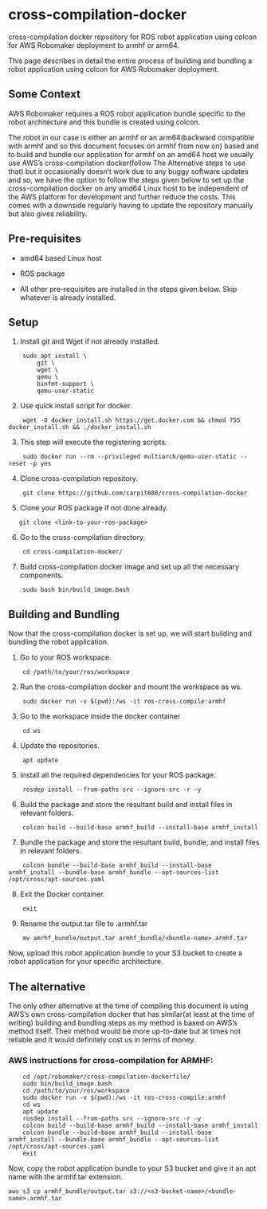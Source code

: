 # cross-compilation-docker
cross-compilation docker repository for ROS robot application using colcon for AWS Robomaker deployment to armhf or arm64.

This page describes in detail the entire process of building and bundling a robot application using colcon for AWS Robomaker deployment.

## Some Context

AWS Robomaker requires a ROS robot application bundle specific to the robot architecture and this bundle is created using colcon. 

The robot in our case is either an armhf or an arm64(backward compatible with armhf and so this document focuses on armhf from now on) based and to build and bundle our application for armhf on an amd64 host we usually use AWS’s cross-compilation docker(follow The Alternative steps to use that) but it occasionally doesn’t work due to any buggy software updates and so, we have the option to follow the steps given below to set up the cross-compilation docker on any amd64 Linux host to be independent of the AWS platform for development and further reduce the costs. This comes with a downside regularly having to update the repository manually but also gives reliability.

## Pre-requisites

* amd64 based Linux host

* ROS package

* All other pre-requisites are installed in the steps given below. Skip whatever is already installed.

## Setup

1. Install git and Wget if not already installed.
```
    sudo apt install \
        git \
        wget \
        qemu \
        binfmt-support \
        qemu-user-static
```
2. Use quick install script for docker.
```
    wget -O docker_install.sh https://get.docker.com && chmod 755 docker_install.sh && ./docker_install.sh
```
3. This step will execute the registering scripts.
```
    sudo docker run --rm --privileged multiarch/qemu-user-static --reset -p yes 
```
4. Clone cross-compilation repository.
```
    git clone https://github.com/carpit680/cross-compilation-docker
```
5. Clone your ROS package if not done already.
```
   git clone <link-to-your-ros-package> 
```
6. Go to the cross-compilation directory.
```
    cd cross-compilation-docker/
```
7. Build cross-compilation docker image and set up all the necessary components.
```
    sudo bash bin/build_image.bash
```
## Building and Bundling

Now that the cross-compilation docker is set up, we will start building and bundling the robot application.

1. Go to your ROS workspace.
```
    cd /path/to/your/ros/workspace
```
2. Run the cross-compilation docker and mount the workspace as ws.
```
    sudo docker run -v $(pwd):/ws -it ros-cross-compile:armhf
```
3. Go to the workspace inside the docker container
```
    cd ws
```
4. Update the repositories.
```
    apt update
```
5. Install all the required dependencies for your ROS package.
```
    rosdep install --from-paths src --ignore-src -r -y
```
6. Build the package and store the resultant build and install files in relevant folders.
```
    colcon build --build-base armhf_build --install-base armhf_install
```
7. Bundle the package and store the resultant build, bundle, and install files in relevant folders.
```
    colcon bundle --build-base armhf_build --install-base armhf_install --bundle-base armhf_bundle --apt-sources-list /opt/cross/apt-sources.yaml
```
8. Exit the Docker container.
```
    exit
```
9. Rename the output.tar file to <bundle-name>.armhf.tar
```
    mv amrhf_bundle/output.tar armhf_bundle/<bundle-name>.armhf.tar
```
Now, upload this robot application bundle to your S3 bucket to create a robot application for your specific architecture.

## The alternative

The only other alternative at the time of compiling this document is using AWS’s own cross-compilation docker that has similar(at least at the time of writing) building and bundling steps as my method is based on AWS’s method itself. Their method would be more up-to-date but at times not reliable and it would definitely cost us in terms of money.

### AWS instructions for cross-compilation for ARMHF:
```
    cd /opt/robomaker/cross-compilation-dockerfile/
    sudo bin/build_image.bash      
    cd /path/to/your/ros/workspace
    sudo docker run -v $(pwd):/ws -it ros-cross-compile:armhf
    cd ws
    apt update
    rosdep install --from-paths src --ignore-src -r -y
    colcon build --build-base armhf_build --install-base armhf_install
    colcon bundle --build-base armhf_build --install-base armhf_install --bundle-base armhf_bundle --apt-sources-list /opt/cross/apt-sources.yaml
    exit
```
Now, copy the robot application bundle to your S3 bucket and give it an apt name with the armhf.tar extension.
```
aws s3 cp armhf_bundle/output.tar s3://<s3-bucket-name>/<bundle-name>.armhf.tar
```
